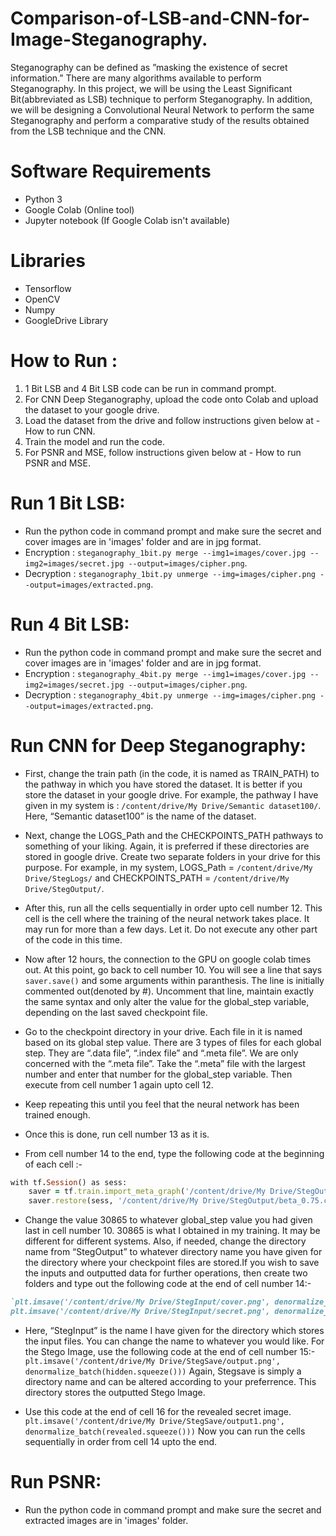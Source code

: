 # Comparison-of-LSB-and-CNN-for-Image-Steganography.
Steganography can be defined as ”masking the existence of secret information.” There are many algorithms available to perform Steganography. In this project, we will be using the Least Significant Bit(abbreviated as LSB) technique to perform Steganography. In addition, we will be designing a Convolutional Neural Network to perform the same Steganography and perform a comparative study of the results obtained from the LSB technique and the CNN.

# Software Requirements
- Python 3
- Google Colab (Online tool)
- Jupyter notebook (If Google Colab isn't available)

# Libraries
- Tensorflow
- OpenCV
- Numpy
- GoogleDrive Library

# How to Run :
1) 1 Bit LSB and 4 Bit LSB code can be run in command prompt.
2) For CNN Deep Steganography, upload the code onto Colab and upload the dataset to your google drive.
3) Load the dataset from the drive and follow instructions given below at - How to run CNN.
4) Train the model and run the code.
5) For PSNR and MSE, follow instructions given below at - How to run PSNR and MSE.

# Run 1 Bit LSB:
- Run the python code in  command prompt and make sure the secret and cover images are in 'images' folder and are in jpg format.
- Encryption : `steganography_1bit.py merge --img1=images/cover.jpg --img2=images/secret.jpg --output=images/cipher.png`.
- Decryption : `steganography_1bit.py unmerge --img=images/cipher.png --output=images/extracted.png`.

# Run 4 Bit LSB:
- Run the python code in  command prompt and make sure the secret and cover images are in 'images' folder and are in jpg format.
- Encryption : `steganography_4bit.py merge --img1=images/cover.jpg --img2=images/secret.jpg --output=images/cipher.png`.
- Decryption : `steganography_4bit.py unmerge --img=images/cipher.png --output=images/extracted.png`.

# Run CNN for Deep Steganography:
- First, change the train path (in the code, it is named as TRAIN_PATH) to the pathway in which you have stored the dataset. It is better if you store the dataset in your google drive. For example, the pathway I have given in my system is : `/content/drive/My Drive/Semantic dataset100/`. Here, “Semantic dataset100” is the name of the dataset.

- Next, change the LOGS_Path and the CHECKPOINTS_PATH pathways to something of your liking. Again, it is preferred if these directories are stored in google drive. Create two separate folders in your drive for this purpose. For example, in my system, LOGS_Path = `/content/drive/My Drive/StegLogs/` and CHECKPOINTS_PATH = `/content/drive/My Drive/StegOutput/`.

- After this, run all the cells sequentially in order upto cell number 12. This cell is the cell where the training of the neural network takes place. It may run for more than a few days. Let it. Do not execute any other part of the code in this time.

- Now after 12 hours, the connection to the GPU on google colab times out. At this point, go back to cell number 10. You will see a line that says `saver.save()` and some arguments within paranthesis. The line is initially commented out(denoted by #). Uncomment that line, maintain exactly the same syntax and only alter the value for the global_step variable, depending on the last saved checkpoint file.

- Go to the checkpoint directory in your drive. Each file in it is named based on its global step value. There are 3 types of files for each global step. They are “.data file”, “.index file” and “.meta file”. We are only concerned with the “.meta file”. Take the “.meta” file with the largest number and enter that number for the global_step variable. Then execute from cell number 1 again upto cell 12.

- Keep repeating this until you feel that the neural network has been trained enough.

- Once this is done, run cell number 13 as it is.

- From cell number 14 to the end, type the following code at the beginning of each cell :-    
```ruby
with tf.Session() as sess:
    saver = tf.train.import_meta_graph('/content/drive/My Drive/StegOutput/beta_0.75.chkp-30865.meta/')
    saver.restore(sess, '/content/drive/My Drive/StegOutput/beta_0.75.chkp-30865')
```

- Change the value 30865 to whatever global_step value you had given last in cell number 10. 30865 is what I obtained in my training. It may be different for different systems. Also, if needed, change the directory name from “StegOutput” to whatever directory name you have given for the directory where your checkpoint files are stored.If you wish to save the inputs and outputted data for further operations, then create two folders and type out the following code at the end of cell number 14:- 
```ruby
`plt.imsave('/content/drive/My Drive/StegInput/cover.png', denormalize_batch(cover))
plt.imsave('/content/drive/My Drive/StegInput/secret.png', denormalize_batch(secret))
```

- Here, “StegInput” is the name I have given for the directory which stores the input files. You can change the name to whatever you would like.
For the Stego Image, use the following code at the end of cell number 15:-
`plt.imsave('/content/drive/My Drive/StegSave/output.png', denormalize_batch(hidden.squeeze()))`
Again, Stegsave is simply a directory name and can be altered according to your preferrence. This directory stores the outputted Stego Image.

- Use this code at the end of cell 16 for the revealed secret image.
`plt.imsave('/content/drive/My Drive/StegSave/output1.png', denormalize_batch(revealed.squeeze()))`
Now you can run the cells sequentially in order from cell 14 upto the end.
        
# Run PSNR:
- Run the python code in  command prompt and make sure the secret and extracted images are in 'images' folder.